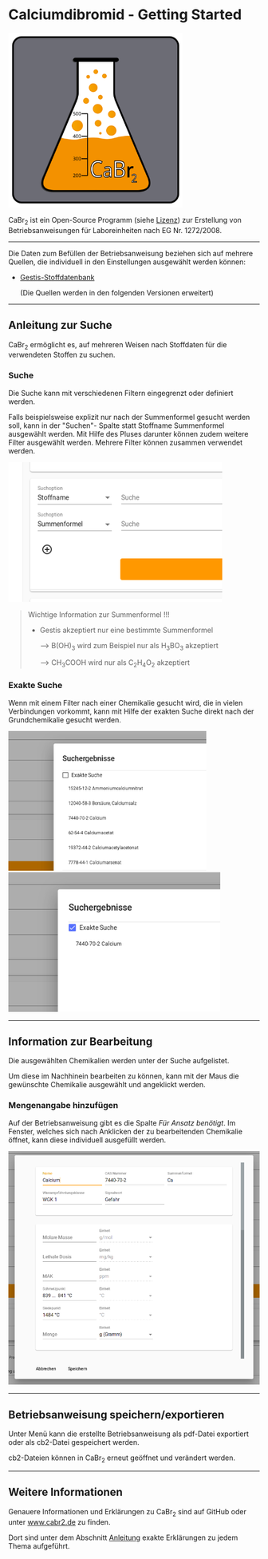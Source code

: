 # Calciumdibromid - Getting Started

<img src="assets/Logo_CaBr2.svg" alt="CaBr2 Logo" width="350">

CaBr<sub>2</sub> ist ein Open-Source Programm (siehe [Lizenz](https://github.com/Calciumdibromid/CaBr2/blob/master/LICENSE)) zur Erstellung von Betriebsanweisungen für Laboreinheiten nach EG Nr. 1272/2008.

---

Die Daten zum Befüllen der Betriebsanweisung beziehen sich auf mehrere Quellen, die individuell in den Einstellungen ausgewählt werden können:

- [Gestis-Stoffdatenbank](https://gestis.dguv.de/search)

    (Die Quellen werden in den folgenden Versionen erweitert)

---

## Anleitung zur Suche

CaBr<sub>2</sub> ermöglicht es, auf mehreren Weisen nach Stoffdaten für die verwendeten Stoffen zu suchen.

### **Suche**

Die Suche kann mit verschiedenen Filtern eingegrenzt oder definiert werden.

Falls beispielsweise explizit nur nach der Summenformel gesucht werden soll, kann in der "Suchen"- Spalte statt Stoffname Summenformel ausgewählt werden.
Mit Hilfe des Pluses darunter können zudem weitere Filter ausgewählt werden. Mehrere Filter können zusammen verwendet werden.

<img src="assets/screenshots_for_md/filterselections_for_search.png" alt="" height="280">

> Wichtige Information zur Summenformel !!!
> - Gestis akzeptiert nur eine bestimmte Summenformel
>
>   --> B(OH)<sub>3</sub> wird zum Beispiel nur als H<sub>3</sub>BO<sub>3</sub> akzeptiert
>
>   --> CH<sub>3</sub>COOH wird nur als C<sub>2</sub>H<sub>4</sub>O<sub>2</sub> akzeptiert

### **Exakte Suche**

Wenn mit einem Filter nach einer Chemikalie gesucht wird, die in vielen Verbindungen vorkommt, kann mit Hilfe der exakten Suche direkt nach der Grundchemikalie gesucht werden.

<img src="assets/screenshots_for_md/search_1.png" alt="" height="280"> <img src="assets/screenshots_for_md/search_2.png" alt="" height="280">

---

## Information zur Bearbeitung

Die ausgewählten Chemikalien werden unter der Suche aufgelistet.

Um diese im Nachhinein bearbeiten zu können, kann mit der Maus die gewünschte Chemikalie ausgewählt und angeklickt werden.

### **Mengenangabe hinzufügen**

Auf der Betriebsanweisung gibt es die Spalte _Für Ansatz benötigt_.
Im Fenster, welches sich nach Anklicken der zu bearbeitenden Chemikalie öffnet, kann diese individuell ausgefüllt werden.

<img src="assets/screenshots_for_md/editor.png" alt="" width="550">
<!--neues Bild mit Molarer Masse usw. dabei?-->

---

## Betriebsanweisung speichern/exportieren

Unter Menü kann die erstellte Betriebsanweisung als pdf-Datei exportiert oder als cb2-Datei gespeichert werden.

cb2-Dateien können in CaBr<sub>2</sub> erneut geöffnet und verändert werden.

---

## Weitere Informationen
Genauere Informationen und Erklärungen zu CaBr<sub>2</sub> sind auf GitHub oder unter www.cabr2.de zu finden.

Dort sind unter dem Abschnitt [Anleitung](https://cabr2.de/anleitung.html) exakte Erklärungen zu jedem Thema aufgeführt.
